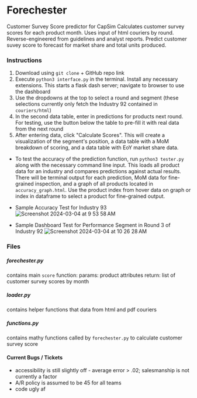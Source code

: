 # Forechester #

Customer Survey Score predictor for CapSim
Calculates customer survey scores for each product month.
Uses input of html couriers by round.
Reverse-engineered from guidelines and analyst reports. 
Predict customer suvey score to forecast for market share and total units produced.

### Instructions ###

1. Download using `git clone` + GitHub repo link
2. Execute `python3 interface.py` in the terminal. Install any necessary extensions. This starts a flask dash server; navigate to browser to use the dashboard
3. Use the dropdowns at the top to select a round and segment (these selections currently only fetch the Industry 92 contained in `couriers/html`)
4. In the second data table, enter in predictions for products next round. For testing, use the button below the table to pre-fill it with real data from the next round
5. After entering data, click "Calculate Scores". This will create a visualization of the segment's position, a data table with a MoM breakdown of scoring, and a data table with EoY market share data.

- To test the accuracy of the prediction function, run `python3 tester.py` along with the necessary command line input. This loads all product data for an industry and compares predictions against actual results. There will be terminal output for each prediction, MoM data for fine-grained inspection, and a graph of all products located in `accuracy_graph.html`. Use the product index from hover data on graph or index in dataframe to select a product for fine-grained output.

- Sample Accuracy Test for Industry 93
![Screenshot 2024-03-04 at 9 53 58 AM](https://github.com/dkrill15/ForeChester/assets/71748033/f7561699-5431-47c4-84d6-46aec6f6e775)
- Sample Dashboard Test for Performance Segment in Round 3 of Industry 92
![Screenshot 2024-03-04 at 10 26 28 AM](https://github.com/dkrill15/ForeChester/assets/71748033/c52f5dfc-ee49-4c35-8c93-0dbb33f899ec)

### Files ###

##### forechester.py #####
contains main `score` function:
    params: product attributes
    return: list of customer survey scores by month

##### loader.py #####
contains helper functions that data from html and pdf couriers

##### functions.py #####
contains mathy functions called by `forechester.py` to calculate customer survey score


#### Current Bugs / Tickets ####
+ accessibility is still slightly off - average error > .02; salesmanship is not currently a factor
+ A/R policy is assumed to be 45 for all teams
+ code ugly af

